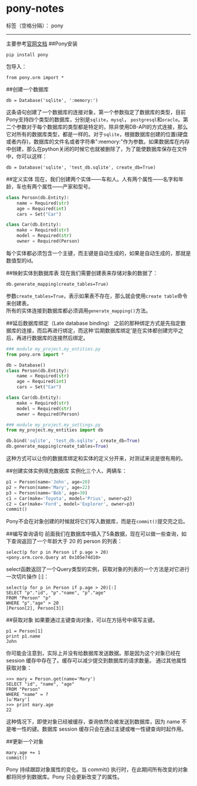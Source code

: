 # pony-notes

标签（空格分隔）： pony

---
主要参考[官网文档][1]
##Pony安装

    pip install pony
包导入：

    from pony.orm import *

##创建一个数据库

    db = Database('sqlite', ':memory:')
这条语句创建了一个数据库的连接对象，第一个参数指定了数据库的类型，目前Pony支持四个类型的数据库，分别是`sqlite`，`mysql`， `postgresql`和`oracle`。第二个参数对于每个数据库的类型都是特定的，除非使用DB-API的方式连接，那么它对所有的数据库类型，都是一样的。对于`sqlite`，根据数据库创建的位置(硬盘或者内存)，数据库的文件名或者字符串":memory:"作为参数。如果数据库在内存中创建，那么在python关闭的时候它也就被删除了，为了能使数据库保存在文件中，你可以这样：

    db = Database('sqlite', 'test_db.sqlite', create_db=True)

##定义实体
现在，我们创建两个实体——车和人。人有两个属性——名字和年龄，车也有两个属性——产家和型号。
```python
class Person(db.Entity):
    name = Required(str)
    age = Required(int)
    cars = Set("Car")

class Car(db.Entity):
    make = Required(str)
    model = Required(str)
    owner = Required(Person)
```
每个实体都必须包含一个主键，而主键是自动生成的，如果是自动生成的，那就是数值型的id。

##映射实体到数据库表
现在我们需要创建表来存储对象的数据了：

    db.generate_mapping(create_tables=True)
    
参数`create_tables=True`，表示如果表不存在，那么就会使用`create table`命令来创建表。  
所有的实体连接到数据库都必须调用`generate_mapping()`方法。

##延后数据库绑定（Late database binding）
之前的那种绑定方式是先指定数据库的连接，而后再进行绑定，而这种‘后期数据库绑定’是在实体都创建完毕之后，再进行数据库的连接然后绑定。
```python
### module my_project.my_entities.py
from pony.orm import *

db = Database()
class Person(db.Entity):
    name = Required(str)
    age = Required(int)
    cars = Set("Car")

class Car(db.Entity):
    make = Required(str)
    model = Required(str)
    owner = Required(Person)

### module my_project.my_settings.py
from my_project.my_entities import db

db.bind('sqlite', 'test_db.sqlite', create_db=True)
db.generate_mapping(create_tables=True)
```
这种方式可以让你的数据库绑定和实体的定义分开来，对测试来说是很有用的。

##创建实体实例填充数据库
实例化三个人、两辆车：
```python
p1 = Person(name='John', age=20)
p2 = Person(name='Mary', age=22)
p3 = Person(name='Bob', age=30)
c1 = Car(make='Toyota', model='Prius', owner=p2)
c2 = Car(make='Ford', model='Explorer', owner=p3)
commit()
```
Pony不会在对象创建的时候就将它们写入数据库，而是在`commit()`提交完之后。

##编写查询语句
前面我们在数据库中插入了5条数据，现在可以做一些查询，如下查询返回了一个年龄大于 20 的 person 的列表：

    select(p for p in Person if p.age > 20)
    <pony.orm.core.Query at 0x105e74d10>

select函数返回了一个Query类型的实例，获取对象的列表的一个方法是对它进行一次切片操作 [:]：

    select(p for p in Person if p.age > 20)[:]
    SELECT "p"."id", "p"."name", "p"."age"
    FROM "Person" "p"
    WHERE "p"."age" > 20
    [Person[2], Person[3]]

##获取对象
如果要通过主键查询对象，可以在方括号中填写主键。

    p1 = Person[1]
    print p1.name
    John
你可能会注意到，实际上并没有给数据库发送数据。那是因为这个对象已经在 session 缓存中存在了。缓存可以减少提交到数据库的请求数量。 通过其他属性获取对象：

    >>> mary = Person.get(name='Mary')
    SELECT "id", "name", "age"
    FROM "Person"
    WHERE "name" = ?
    [u'Mary']
    >>> print mary.age
    22
这种情况下，即使对象已经被缓存，查询依然会被发送到数据库，因为 name 不是唯一性的键。数据库 session 缓存只会在通过主键或唯一性键查询时起作用。

##更新一个对象

    mary.age += 1
    commit()
    
Pony 持续跟踪对象属性的变化。当 commit() 执行时，在此期间所有改变的对象都将同步到数据库。Pony 只会更新改变了的属性。  





















  [1]: http://doc.ponyorm.com/index.html
